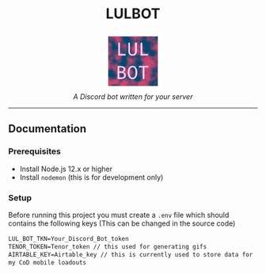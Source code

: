 <h1 align="center">LULBOT</h1>
<p align="center">
  <img src="assets/logo.png" alt="lul-bot-logo" width="120px" height="120px"/>
  <br>
  <i>A Discord bot written for your server</i>
  <br>
</p>
<hr>

## Documentation


### Prerequisites
- Install Node.js 12.x or higher
- Install ```nodemon``` (this is for development only)

### Setup
Before running this project you must create a ```.env``` file which should contains the following keys (This can be changed in the source code)
<br>
```
LUL_BOT_TKN=Your_Discord_Bot_token
TENOR_TOKEN=Tenor_token // this used for generating gifs
AIRTABLE_KEY=Airtable_key // this is currently used to store data for my CoD mobile loadouts
```
